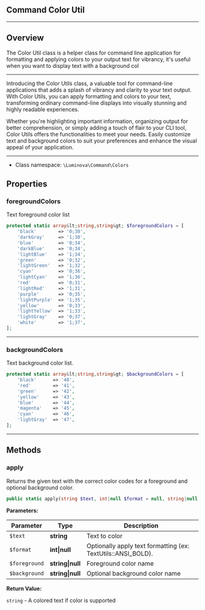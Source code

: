 ## Command Color Util

***

## Overview

The Color Util class is a helper class for command line application for formatting and applying colors to your output text for vibrancy, it&#039;s useful when you want to display text with a background col

***

Introducing the Color Utils class, a valuable tool for command-line applications that adds a splash of vibrancy and clarity to your text output. With Color Utils, you can apply formatting and colors to your text, transforming ordinary command-line displays into visually stunning and highly readable experiences.

Whether you're highlighting important information, organizing output for better comprehension, or simply adding a touch of flair to your CLI tool, Color Utils offers the functionalities to meet your needs. Easily customize text and background colors to suit your preferences and enhance the visual appeal of your application.


***


* Class namespace: `\Luminova\Command\Colors`



## Properties


### foregroundColors

Text foreground color list

```php
protected static array&lt;string,string&gt; $foregroundColors = [
    'black'        => '0;30',
    'darkGray'     => '1;30',
    'blue'         => '0;34',
    'darkBlue'     => '0;34',
    'lightBlue'    => '1;34',
    'green'        => '0;32',
    'lightGreen'   => '1;32',
    'cyan'         => '0;36',
    'lightCyan'    => '1;36',
    'red'          => '0;31',
    'lightRed'     => '1;31',
    'purple'       => '0;35',
    'lightPurple'  => '1;35',
    'yellow'       => '0;33',
    'lightYellow'  => '1;33',
    'lightGray'    => '0;37',
    'white'        => '1;37',
];
```


***

### backgroundColors

Text background color list.

```php
protected static array&lt;string,string&gt; $backgroundColors = [
    'black'      => '40',
    'red'        => '41',
    'green'      => '42',
    'yellow'     => '43',
    'blue'       => '44',
    'magenta'    => '45',
    'cyan'       => '46',
    'lightGray'  => '47',
];
```


***

## Methods


### apply

Returns the given text with the correct color codes for a foreground and optional background color.

```php
public static apply(string $text, int|null $format = null, string|null $foreground = null, string|null $background = null): string
```


**Parameters:**

| Parameter | Type | Description |
|-----------|------|-------------|
| `$text` | **string** | Text to color |
| `$format` | **int&#124;null** |  Optionally apply text formatting (ex: TextUtils::ANSI_BOLD). |
| `$foreground` | **string&#124;null** | Foreground color name |
| `$background` | **string&#124;null** | Optional background color name |


**Return Value:**

`string` - A colored text if color is supported
